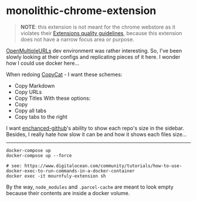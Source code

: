 # monolithic-chrome-extension

> **NOTE**: this extension is not meant for the chrome webstore as it violates their [Extensions quality guidelines](https://developer.chrome.com/docs/extensions/mv3/single_purpose/), because this extension does not have a narrow focus area or purpose.

[OpenMultipleURLs](https://github.com/htrinter/Open-Multiple-URLs) dev environment was rather interesting. So, I've been slowly looking at their configs and replicating pieces of it here. I wonder how I could use docker here...

When redoing [CopyCat](https://github.com/kiichi/QuickCopyTitleAndURL) - I want these schemes:
- Copy Markdown
- Copy URLs
- Copy Titles
With these options:
- Copy
- Copy all tabs
- Copy tabs to the right

I want [enchanced-github](https://github.com/softvar/enhanced-github)'s ability to show each repo's size in the sidebar. Besides, I really hate how slow it can be and how it shows each files size...

---

```shell
docker-compose up
docker-compose up --force

# see: https://www.digitalocean.com/community/tutorials/how-to-use-docker-exec-to-run-commands-in-a-docker-container
docker exec -it mournfuly-extension sh
```

By the way, `node_modules` and `.parcel-cache` are meant to look empty because their contents are inside a docker volume.
